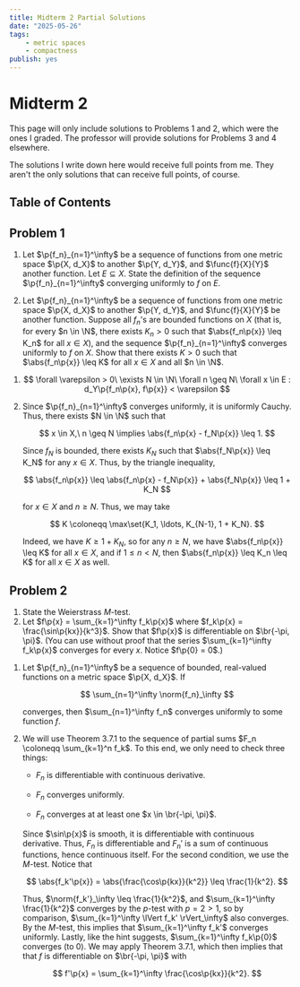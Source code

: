 ```yaml
---
title: Midterm 2 Partial Solutions
date: "2025-05-26"
tags:
    - metric spaces
    - compactness
publish: yes
---
```


# Midterm 2

This page will only include solutions to Problems 1 and 2, which were the ones I graded. The professor will provide solutions for Problems 3 and 4 elsewhere.

The solutions I write down here would receive full points from me. They aren't the only solutions that can receive full points, of course.

## Table of Contents

## Problem 1

1. Let $\p{f_n}_{n=1}^\infty$ be a sequence of functions from one metric space $\p{X, d_X}$ to another $\p{Y, d_Y}$, and $\func{f}{X}{Y}$ another function. Let $E \subseteq X$. State the definition of the sequence $\p{f_n}_{n=1}^\infty$ converging uniformly to $f$ on $E$.

2. Let $\p{f_n}_{n=1}^\infty$ be a sequence of functions from one metric space $\p{X, d_X}$ to another $\p{Y, d_Y}$, and $\func{f}{X}{Y}$ be another function. Suppose all $f_n$'s are bounded functions on $X$ (that is, for every $n \in \N$, there exists $K_n > 0$ such that $\abs{f_n\p{x}} \leq K_n$ for all $x \in X$), and the sequence $\p{f_n}_{n=1}^\infty$ converges uniformly to $f$ on $X$. Show that there exists $K > 0$ such that $\abs{f_n\p{x}} \leq K$ for all $x \in X$ and all $n \in \N$.

<solution>

1.  $$
    \forall \varepsilon > 0\ \exists N \in \N\ \forall n \geq N\ \forall x \in E : d_Y\p{f_n\p{x}, f\p{x}} < \varepsilon
    $$

2.  Since $\p{f_n}_{n=1}^\infty$ converges uniformly, it is uniformly Cauchy. Thus, there exists $N \in \N$ such that

    $$
    x \in X,\ n \geq N \implies \abs{f_n\p{x} - f_N\p{x}} \leq 1.
    $$

    Since $f_N$ is bounded, there exists $K_N$ such that $\abs{f_N\p{x}} \leq K_N$ for any $x \in X$. Thus, by the triangle inequality,

    $$
    \abs{f_n\p{x}}
      \leq \abs{f_n\p{x} - f_N\p{x}} + \abs{f_N\p{x}}
      \leq 1 + K_N
    $$

    for $x \in X$ and $n \geq N$. Thus, we may take

    $$
    K \coloneqq \max\set{K_1, \ldots, K_{N-1}, 1 + K_N}.
    $$

    Indeed, we have $K \geq 1 + K_N$, so for any $n \geq N$, we have $\abs{f_n\p{x}} \leq K$ for all $x \in X$, and if $1 \leq n < N$, then $\abs{f_n\p{x}} \leq K_n \leq K$ for all $x \in X$ as well.

</solution>

## Problem 2

1. State the Weierstrass $M$-test.
2. Let $f\p{x} = \sum_{k=1}^\infty f_k\p{x}$ where $f_k\p{x} = \frac{\sin\p{kx}}{k^3}$. Show that $f\p{x}$ is differentiable on $\br{-\pi, \pi}$. (You can use without proof that the series $\sum_{k=1}^\infty f_k\p{x}$ converges for every $x$. Notice $f\p{0} = 0$.)

<solution>

1. Let $\p{f_n}_{n=1}^\infty$ be a sequence of bounded, real-valued functions on a metric space $\p{X, d_X}$. If

    $$
    \sum_{n=1}^\infty \norm{f_n}_\infty
    $$

    converges, then $\sum_{n=1}^\infty f_n$ converges uniformly to some function $f$.

2. We will use Theorem 3.7.1 to the sequence of partial sums $F_n \coloneqq \sum_{k=1}^n f_k$. To this end, we only need to check three things:

    - $F_n$ is differentiable with continuous derivative.

    - $F_n$ converges uniformly.

    - $F_n$ converges at at least one $x \in \br{-\pi, \pi}$.

    Since $\sin\p{x}$ is smooth, it is differentiable with continuous derivative. Thus, $F_n$ is differentiable and $F_n'$ is a sum of continuous functions, hence continuous itself. For the second condition, we use the $M$-test. Notice that

    $$
    \abs{f_k'\p{x}}
      = \abs{\frac{\cos\p{kx}}{k^2}}
      \leq \frac{1}{k^2}.
    $$

    Thus, $\norm{f_k'}_\infty \leq \frac{1}{k^2}$, and $\sum_{k=1}^\infty \frac{1}{k^2}$ converges by the $p$-test with $p = 2 > 1$, so by comparison, $\sum_{k=1}^\infty \lVert f_k' \rVert_\infty$ also converges. By the $M$-test, this implies that $\sum_{k=1}^\infty f_k'$ converges uniformly. Lastly, like the hint suggests, $\sum_{k=1}^\infty f_k\p{0}$ converges (to $0$). We may apply Theorem 3.7.1, which then implies that that $f$ is differentiable on $\br{-\pi, \pi}$ with

    $$
    f'\p{x} = \sum_{k=1}^\infty \frac{\cos\p{kx}}{k^2}.
    $$

</solution>

